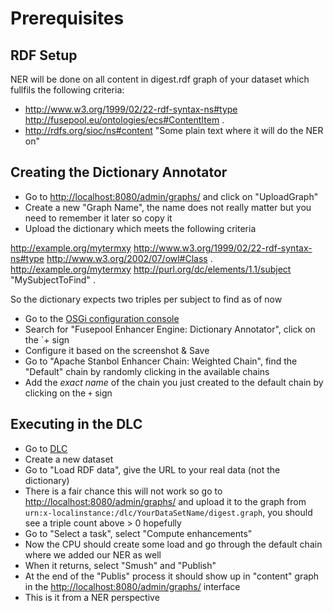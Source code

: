 


# Prerequisites

## RDF Setup

NER will be done on all content in digest.rdf graph of your dataset which fullfils the following criteria:

* <myuri> <http://www.w3.org/1999/02/22-rdf-syntax-ns#type> <http://fusepool.eu/ontologies/ecs#ContentItem> .
* <myuri> <http://rdfs.org/sioc/ns#content> "Some plain text where it will do the NER on"

## Creating the Dictionary Annotator

* Go to [http://localhost:8080/admin/graphs/](http://localhost:8080/admin/graphs/) and click on "UploadGraph"
* Create a new "Graph Name", the name does not really matter but you need to remember it later so copy it
* Upload the dictionary which meets the following criteria

<http://example.org/mytermxy> <http://www.w3.org/1999/02/22-rdf-syntax-ns#type> <http://www.w3.org/2002/07/owl#Class> .
<http://example.org/mytermxy> <http://purl.org/dc/elements/1.1/subject> "MySubjectToFind" .

So the dictionary expects two triples per subject to find as of now

* Go to the [OSGi configuration console](http://localhost:8080/system/console/configMgr)
* Search for "Fusepool Enhancer Engine: Dictionary Annotator", click on the `+ sign
* Configure it based on the screenshot & Save
* Go to "Apache Stanbol Enhancer Chain: Weighted Chain", find the "Default" chain by randomly clicking in the available chains
* Add the *exact name* of the chain you just created to the default chain by clicking on the `+` sign


## Executing in the DLC

* Go to [DLC](http://localhost:8080/sourcing/)
* Create a new dataset
* Go to "Load RDF data", give the URL to your real data (not the dictionary)
* There is a fair chance this will not work so go to [http://localhost:8080/admin/graphs/](http://localhost:8080/admin/graphs/) and upload it to the graph from `urn:x-localinstance:/dlc/YourDataSetName/digest.graph`, you should see a triple count above > 0 hopefully
* Go to "Select a task", select "Compute enhancements"
* Now the CPU should create some load and go through the default chain where we added our NER as well
* When it returns, select "Smush" and "Publish"
* At the end of the "Publis" process it should show up in "content" graph in the [http://localhost:8080/admin/graphs/](http://localhost:8080/admin/graphs/) interface
* This is it from a NER perspective